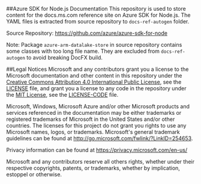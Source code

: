##Azure SDK for Node.js Documentation
This repository is used to store content for the docs.ms.com reference site on Azure SDK for Node.js. The YAML files is extracted from source repository to `docs-ref-autogen` folder.

Source Repository: https://github.com/azure/azure-sdk-for-node

Note: Package `azure-arm-datalake-store` in source repository contains some classes with too long file name. They are excluded from `docs-ref-autogen` to avoid breaking DocFX build.

##Legal Notices
Microsoft and any contributors grant you a license to the Microsoft documentation and other content
in this repository under the [Creative Commons Attribution 4.0 International Public License](https://creativecommons.org/licenses/by/4.0/legalcode),
see the [LICENSE](LICENSE) file, and grant you a license to any code in the repository under the [MIT License](https://opensource.org/licenses/MIT), see the
[LICENSE-CODE](LICENSE-CODE) file.

Microsoft, Windows, Microsoft Azure and/or other Microsoft products and services referenced in the documentation
may be either trademarks or registered trademarks of Microsoft in the United States and/or other countries.
The licenses for this project do not grant you rights to use any Microsoft names, logos, or trademarks.
Microsoft's general trademark guidelines can be found at http://go.microsoft.com/fwlink/?LinkID=254653.

Privacy information can be found at https://privacy.microsoft.com/en-us/

Microsoft and any contributors reserve all others rights, whether under their respective copyrights, patents,
or trademarks, whether by implication, estoppel or otherwise.

